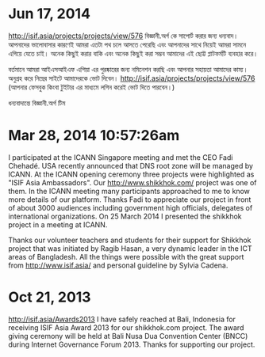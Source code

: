 # Jun 17, 2014 

http://isif.asia/projects/projects/view/576
বিজ্ঞানী.অর্গ কে সাপোর্ট করার জন্য ধন্যবাদ। আপনাদের ভালোবাসার কারণেই আমরা এতটা পথ চলে আসতে পেরেছি এবং আপনাদের সাথে নিয়েই আমরা সামনে এগিয়ে যেতে চাই। অনেক কিছুই করার বাকি এবং অনেক কিছুই করা সম্ভব আমাদের এই ছোট্ট প্লাটফর্মটি ব্যবহার করে।

বর্তমানে আমরা আইএসআইএফ এশিয়া এর পুরষ্কারের জন্য নমিনেশন করছি এবং আপনার সহায়তা আমাদের কাম্য। অনুগ্রহ করে নিম্নের সাইটে আমাদেরকে ভোট দিবেন। http://isif.asia/projects/projects/view/576
(আপনার ফেসবুক কিংবা টুইটার এর মাধ্যমে লগিন করেই ভোট দিতে পারবেন।)

ধন্যবাদান্তে
বিজ্ঞানী.অর্গ টিম



# Mar 28, 2014 10:57:26am

I participated at the ICANN Singapore meeting and met the CEO Fadi Chehadé. USA recently announced that DNS root zone will be managed by ICANN. At the ICANN opening ceremony three projects were highlighted as "ISIF Asia Ambassadors". Our http://www.shikkhok.com/ project was one of them. In the ICANN meeting many participants approached to me to know more details of our platform. Thanks Fadi to appreciate our project in front of about 3000 audiences including government high officials, delegates of international organizations. On 25 March 2014 I presented the shikkhok project in a meeting at ICANN. 

Thanks our volunteer teachers and students for their support for Shikkhok project that was initiated by Ragib Hasan, a very dynamic leader in the ICT areas of Bangladesh. All the things were possible with the great support from http://www.isif.asia/ and personal guideline by Sylvia Cadena.


# Oct 21, 2013 

http://isif.asia/Awards2013
I have safely reached at Bali, Indonesia for receiving ISIF Asia Award 2013 for our shikkhok.com project. The award giving ceremony will be held at Bali Nusa Dua Convention Center (BNCC) during Internet Governance Forum 2013. Thanks for supporting our project.
